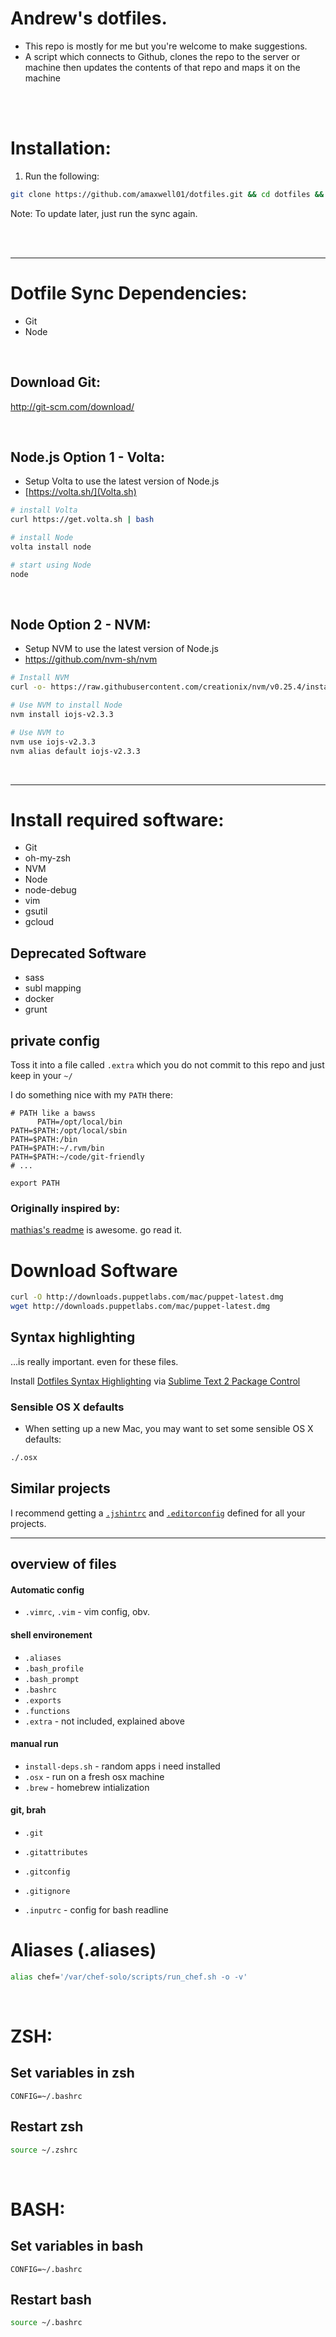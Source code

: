 # Andrew's dotfiles.
* This repo is mostly for me but you're welcome to make suggestions.
* A script which connects to Github, clones the repo to the server or machine then updates the contents of that repo and maps it on the machine

<br>
<br>

# Installation:
1. Run the following:
```bash
git clone https://github.com/amaxwell01/dotfiles.git && cd dotfiles && node sync.js add force
```

Note: To update later, just run the sync again.

<br>
<br>

---

# Dotfile Sync Dependencies:
* Git
* Node

<br>

## Download Git:
http://git-scm.com/download/

<br>

## Node.js Option 1 - Volta:
* Setup Volta to use the latest version of Node.js
* [https://volta.sh/](Volta.sh)

```bash
# install Volta
curl https://get.volta.sh | bash

# install Node
volta install node

# start using Node
node
```
<br>

## Node Option 2 - NVM:
* Setup NVM to use the latest version of Node.js
* https://github.com/nvm-sh/nvm
```bash
# Install NVM
curl -o- https://raw.githubusercontent.com/creationix/nvm/v0.25.4/install.sh | bash;

# Use NVM to install Node
nvm install iojs-v2.3.3

# Use NVM to 
nvm use iojs-v2.3.3
nvm alias default iojs-v2.3.3
```
<br>

---

# Install required software:
* Git
* oh-my-zsh
* NVM
* Node
* node-debug
* vim
* gsutil
* gcloud

## Deprecated Software

* sass
* subl mapping
* docker
* grunt

## private config

Toss it into a file called `.extra` which you do not commit to this repo and just keep in your `~/`

I do something nice with my `PATH` there:

```shell
# PATH like a bawss
      PATH=/opt/local/bin
PATH=$PATH:/opt/local/sbin
PATH=$PATH:/bin
PATH=$PATH:~/.rvm/bin
PATH=$PATH:~/code/git-friendly
# ...

export PATH
```


### Originally inspired by:
[mathias's readme](https://github.com/mathiasbynens/dotfiles/) is awesome. go read it.

# Download Software
```bash
curl -O http://downloads.puppetlabs.com/mac/puppet-latest.dmg
wget http://downloads.puppetlabs.com/mac/puppet-latest.dmg
```

## Syntax highlighting
…is really important. even for these files.

Install [Dotfiles Syntax Highlighting](https://github.com/mattbanks/dotfiles-syntax-highlighting-st2) via [Sublime Text 2 Package Control](http://wbond.net/sublime_packages/package_control)


### Sensible OS X defaults
* When setting up a new Mac, you may want to set some sensible OS X defaults:

```bash
./.osx
```

## Similar projects

I recommend getting a [`.jshintrc`](https://github.com/jshint/node-jshint/blob/master/.jshintrc) and [`.editorconfig`](http://editorconfig.org/) defined for all your projects.



---

## overview of files
####  Automatic config
* `.vimrc`, `.vim` - vim config, obv.

#### shell environement
* `.aliases`
* `.bash_profile`
* `.bash_prompt`
* `.bashrc`
* `.exports`
* `.functions`
* `.extra` - not included, explained above

#### manual run
* `install-deps.sh` - random apps i need installed
* `.osx` - run on a fresh osx machine
* `.brew` - homebrew intialization

#### git, brah
* `.git`
* `.gitattributes`
* `.gitconfig`
* `.gitignore`

* `.inputrc` - config for bash readline

# Aliases (.aliases)
```bash
alias chef='/var/chef-solo/scripts/run_chef.sh -o -v'
```
<br>

# ZSH:
## Set variables in zsh
```
CONFIG=~/.bashrc
```

## Restart zsh
```bash
source ~/.zshrc
```

<br>

# BASH:
## Set variables in bash
```
CONFIG=~/.bashrc
```

## Restart bash
```bash
source ~/.bashrc
```



